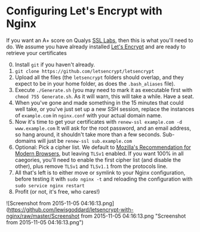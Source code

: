 # Configuring Let's Encrypt with Nginx
If you want an A+ score on Qualys [SSL Labs](https://www.ssllabs.com/ssltest/index.html), then this is what you'll need to do. We assume you have already installed [Let's Encrypt](https://letsencrypt.org/) and are ready to retrieve your certificates

0. Install `git` if you haven't already.
1. `git clone https://github.com/letsencrypt/letsencrypt`
2. Upload all the files (the `letsencrypt` folders should overlap, and they expect to be in your home folder, as does the `.bash_aliases` file).
3. Execute `./Generate.sh` (you may need to mark it as executable first with `chmod 755 Generate.sh`. As it will warn, this will take a while. Have a seat.
4. When you've gone and made something in the 15 minutes that could well take, or you've just set up a new SSH session, replace the instances of `example.com` in `nginx.conf` with your actual domain name.
5. Now it's time to get your certificates with `renew-ssl example.com -d www.example.com` It will ask for the root password, and an email address, so hang around, it shouldn't take more than a few seconds. Sub-domains will just be `renew-ssl sub.example.com`
6. Optional: Pick a cipher list. We default to [Mozilla's Recommendation for Modern Browsers](https://mozilla.github.io/server-side-tls/ssl-config-generator/?server=nginx-2.2.15&openssl=1.0.1e&hsts=yes&profile=modern), but leaving `TLSv1` enabled. If you want 100% in all caegories, you'll need to enable the first cipher list (and disable the other), plus remove `TLSv1` and `TLSv1.1` from the protocols line.
7. All that's left is to either move or symlink to your Nginx configuration, before testing it with `sudo nginx -t` and reloading the configuration with `sudo service nginx restart`
10. Profit (or not, it's free, who cares!)

![Screenshot from 2015-11-05 04:16:13.png](https://github.com/lewisgoddard/letsencrypt-with-nginx/raw/master/Screenshot from 2015-11-05 04:16:13.png "Screenshot from 2015-11-05 04:16:13.png")
